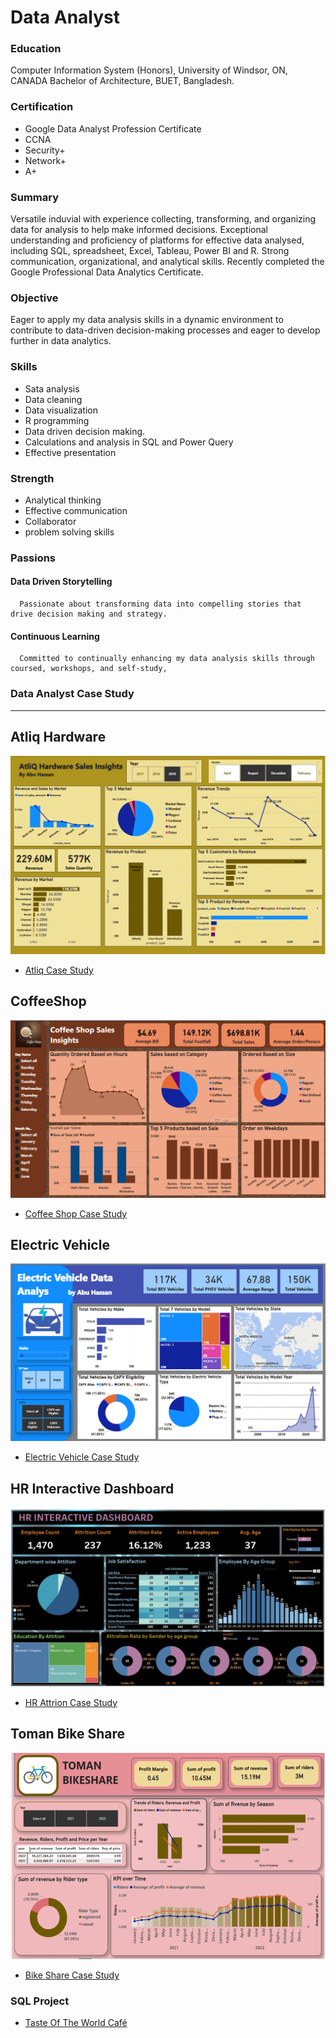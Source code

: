 # Data Analyst

### Education
Computer Information System (Honors), University of Windsor, ON, CANADA
Bachelor of Architecture, BUET, Bangladesh.

### Certification
- Google Data Analyst Profession Certificate
- CCNA
- Security+
- Network+
- A+

### Summary
Versatile induvial with experience collecting, transforming, and organizing data for analysis to help make informed decisions. Exceptional understanding and proficiency of platforms for effective data analysed, including SQL, spreadsheet, Excel, Tableau, Power BI and R. Strong communication, organizational, and analytical skills. Recently completed the   Google Professional Data Analytics Certificate.

### Objective
Eager to apply my data analysis skills in a dynamic environment to contribute to data-driven decision-making processes and eager to develop further in data analytics.

### Skills
- Sata analysis
- Data cleaning
- Data visualization
- R programming
- Data driven decision making.
- Calculations and analysis in SQL and Power Query
- Effective presentation
### Strength
- Analytical thinking
- Effective communication
- Collaborator
- problem solving skills

### Passions
 #### Data Driven Storytelling
      Passionate about transforming data into compelling stories that drive decision making and strategy.
 #### Continuous Learning
      Committed to continually enhancing my data analysis skills through coursed, workshops, and self-study,

### Data Analyst Case Study
---
## Atliq Hardware
![EEG_Band_Discovery](/Picture/Atliq_Hardware.png)
- [Atliq Case Study](/AtliqHardware.docx)
 
## CoffeeShop
![EEG_Band_Discovery](/Picture/Coffee_Shop.png)
- [Coffee Shop Case Study](/CoffeeShop.docx)
   
## Electric Vehicle
![EEG_Band_Discovery](/Picture/EV_Vehicle.png)
- [Electric Vehicle Case Study](/ElectricVehicle.docx)
     
## HR Interactive Dashboard
![EEG_Band_Discovery](/Picture/HR_Dashboard.png)
- [HR Attrion Case Study](/HRdashboard.docx)
    
## Toman Bike Share
  ![EEG_Band_Discovery](/Picture/Bike_Share.png)
  - [Bike Share Case Study](/TomanBikeShare.docx)
    
### SQL Project 
  - [Taste Of The World Café](/TasteOfTheWorldCafé.docx)

